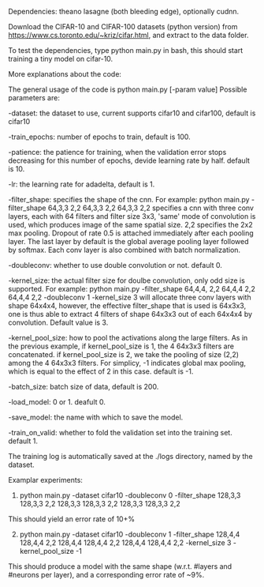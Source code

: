 Dependencies: theano lasagne (both bleeding edge), optionally cudnn.

Download the CIFAR-10 and CIFAR-100 datasets (python version) from https://www.cs.toronto.edu/~kriz/cifar.html, and extract to the data folder.

To test the dependencies, type python main.py in bash, this should start training a tiny model on cifar-10.

More explanations about the code:

The general usage of the code is python main.py [-param value]
Possible parameters are:

-dataset: the dataset to use, current supports cifar10 and cifar100, default is cifar10

-train_epochs: number of epochs to train, default is 100.

-patience: the patience for training, when the validation error stops decreasing for this number of epochs, devide learning rate by half. default is 10.

-lr: the learning rate for adadelta, default is 1.

-filter_shape: specifies the shape of the cnn. For example:
python main.py -filter_shape 64,3,3 2,2 64,3,3 2,2 64,3,3 2,2 specifies a cnn with three conv layers, each with 64 filters and filter size 3x3, 'same' mode of convolution is used, which produces image of the same spatial size. 2,2 specifies the 2x2 max pooling. Dropout of rate 0.5 is attached immediately after each pooling layer. The last layer by default is the global average pooling layer followed by softmax. Each conv layer is also combined with batch normalization.

-doubleconv: whether to use double convolution or not. default 0.

-kernel_size: the actual filter size for doulbe convolution, only odd size is supported. For example:
python main.py -filter_shape 64,4,4, 2,2 64,4,4 2,2 64,4,4 2,2 -doubleconv 1 -kernel_size 3 will allocate three conv layers with shape 64x4x4, however, the effective filter_shape that is used is 64x3x3, one is thus able to extract 4 filters of shape 64x3x3 out of each 64x4x4 by convolution. Default value is 3.

-kernel_pool_size: how to pool the activations along the large filters. As in the previous example, if kernel_pool_size is 1, the 4 64x3x3 filters are concatenated. if kernel_pool_size is 2, we take the pooling of size (2,2) among the 4 64x3x3 filters. For simplicy, -1 indicates global max pooling, which is equal to the effect of 2 in this case. default is -1.

-batch_size: batch size of data, default is 200.

-load_model: 0 or 1. deafult 0.

-save_model: the name with which to save the model. 

-train_on_valid: whether to fold the validation set into the training set. default 1.

The training log is automatically saved at the ./logs directory, named by the dataset.

Examplar experiments:

1. python main.py -dataset cifar10 -doubleconv 0 -filter_shape 128,3,3 128,3,3 2,2 128,3,3 128,3,3 2,2 128,3,3 128,3,3 2,2

  This should yield an error rate of 10+%

2. python main.py -dataset cifar10 -doubleconv 1 -filter_shape 128,4,4 128,4,4 2,2 128,4,4 128,4,4 2,2 128,4,4 128,4,4 2,2 -kernel_size 3 -kernel_pool_size -1

  This should produce a model with the same shape (w.r.t. #layers and #neurons per layer), and a corresponding error rate of ~9%.
  

